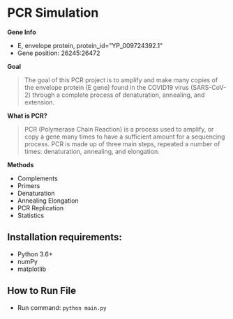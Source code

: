 # PCR Simulation

**Gene Info**
* E, envelope protein, protein_id="YP_009724392.1"
* Gene position: 26245:26472

**Goal**  
> The goal of this PCR project is to amplify and make many copies of the envelope protein (E gene) found in the COVID19 virus (SARS-CoV-2) through a complete process of denaturation, annealing, and extension. 

**What is PCR?**
> PCR (Polymerase Chain Reaction) is a process used to amplify, or copy a gene many times to have a sufficient amount for a sequencing process. PCR is made up of three main steps, repeated a number of times: denaturation, annealing, and elongation.

**Methods**
* Complements  
* Primers
* Denaturation
* Annealing Elongation
* PCR Replication
* Statistics

## Installation requirements:
+ Python 3.6+
+ numPy
+ matplotlib

## How to Run File
-  Run command:
`python main.py`

